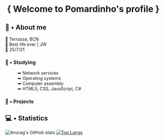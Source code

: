 <h1 align="center"> { Welcome to Pomardinho's profile } </h1>

## 👤 • About me
📍 Terrassa, BCN <br>
🤩 Best life ever | JW <br>
📆 25/7/21 <br>

### 📖 • Studying
<dl>
  <dd>➥ Network services</dd>
  <dd>➥ Operating systems</dd>
  <dd>➥ Computer assembly</dd>
  <dd>➥ HTML5, CSS, JavaScript, C#</dd>
</dl>

### 📎 • Projects

## 💻 • Statistics 

![Anurag's GitHub stats](https://github-readme-stats.vercel.app/api?username=pomardinho&show_icons=true&theme=radical)
[![Top Langs](https://github-readme-stats.vercel.app/api/top-langs/?username=pomardinho&layout=compact&theme=radical)](https://github.com/anuraghazra/github-readme-stats)


<!-- https://github.com/anuraghazra/github-readme-stats#github-stats-card -->
